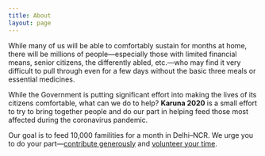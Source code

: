 ```yaml
---
title: About
layout: page
---
```


While many of us will be able to comfortably sustain for months at home, there will be millions of people—especially those with limited financial means, senior citizens, the differently abled, etc.—who may find it very difficult to pull through even for a few days without the basic three meals or essential medicines.

While the Government is putting significant effort into making the lives of its citizens comfortable, what can we do to help? **Karuna 2020** is a small effort to try to bring together people and do our part in helping feed those most affected during the coronavirus pandemic.

Our goal is to feed 10,000 familities for a month in Delhi–NCR. We urge you to do your part—[contribute generously](/donate/) and [volunteer your time](/volunteers/).
